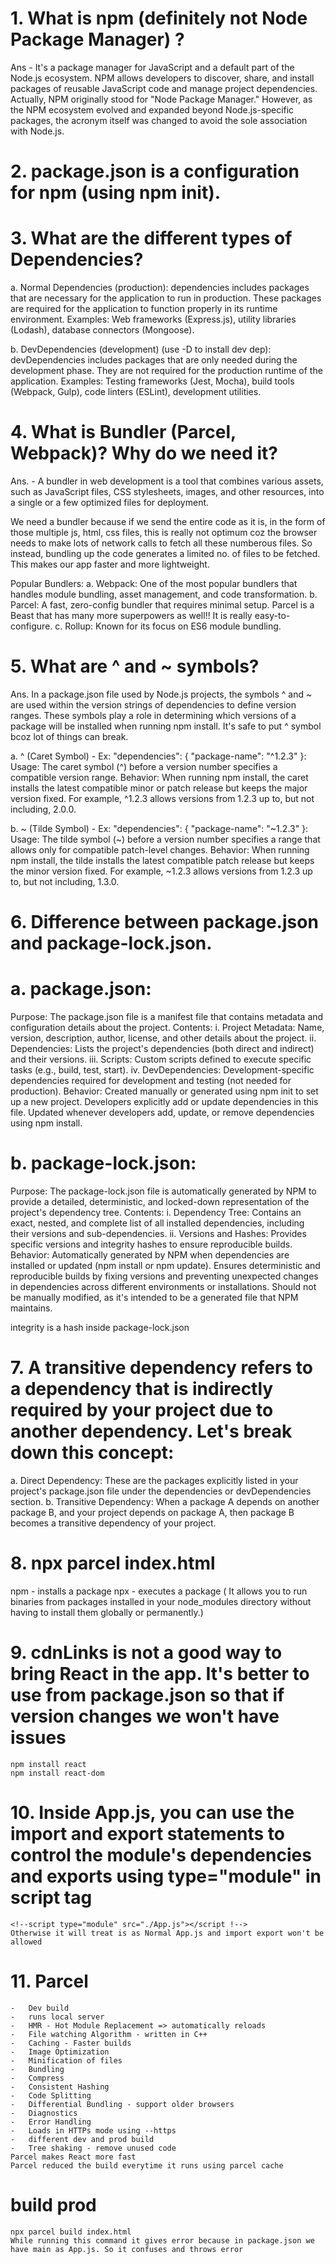 # 1. What is npm (definitely not Node Package Manager) ?
Ans - It's a package manager for JavaScript and a default part of the Node.js ecosystem. NPM allows developers to discover, share, and install packages of reusable JavaScript code and manage project dependencies. Actually, NPM originally stood for "Node Package Manager." However, as the NPM ecosystem evolved and expanded beyond Node.js-specific packages, the acronym itself was changed to avoid the sole association with Node.js.

# 2. package.json is a configuration for npm (using npm init).

# 3. What are the different types of Dependencies?
a. Normal Dependencies (production):
dependencies includes packages that are necessary for the application to run in production. These packages are required for the application to function properly in its runtime environment.
Examples: Web frameworks (Express.js), utility libraries (Lodash), database connectors (Mongoose).

b. DevDependencies (development) (use -D to install dev dep):
devDependencies includes packages that are only needed during the development phase. They are not required for the production runtime of the application.
Examples: Testing frameworks (Jest, Mocha), build tools (Webpack, Gulp), code linters (ESLint), development utilities.

# 4. What is Bundler (Parcel, Webpack)? Why do we need it?
Ans. - A bundler in web development is a tool that combines various assets, such as JavaScript files, CSS stylesheets, images, and other resources, into a single or a few optimized files for deployment.

We need a bundler because if we send the entire code as it is, in the form of those multiple js, html, css files, this is really not optimum coz the browser needs to make lots of network calls to fetch all these numberous files. So instead, bundling up the code generates a limited no. of files to be fetched. This makes our app faster and more lightweight.

Popular Bundlers:
a. Webpack: One of the most popular bundlers that handles module bundling, asset management, and code transformation. 
b. Parcel: A fast, zero-config bundler that requires minimal setup. Parcel is a Beast that has many more superpowers as well!! It is really easy-to-configure.
c. Rollup: Known for its focus on ES6 module bundling.

# 5. What are ^ and ~ symbols?
Ans. In a package.json file used by Node.js projects, the symbols ^ and ~ are used within the version strings of dependencies to define version ranges. These symbols play a role in determining which versions of a package will be installed when running npm install. It's safe to put ^ symbol bcoz lot of things can break.

a. ^ (Caret Symbol) - Ex: "dependencies": { "package-name": "^1.2.3" }:
Usage: The caret symbol (^) before a version number specifies a compatible version range.
Behavior: When running npm install, the caret installs the latest compatible minor or patch release but keeps the major version fixed. For example, ^1.2.3 allows versions from 1.2.3 up to, but not including, 2.0.0.

b. ~ (Tilde Symbol) - Ex: "dependencies": { "package-name": "~1.2.3" }:
Usage: The tilde symbol (~) before a version number specifies a range that allows only for compatible patch-level changes.
Behavior: When running npm install, the tilde installs the latest compatible patch release but keeps the minor version fixed. For example, ~1.2.3 allows versions from 1.2.3 up to, but not including, 1.3.0.

# 6. Difference between package.json and package-lock.json.
# a. package.json:
Purpose: 
    The package.json file is a manifest file that contains metadata and configuration details about the project.
Contents:
    i. Project Metadata: Name, version, description, author, license, and other details about the project.
    ii. Dependencies: Lists the project's dependencies (both direct and indirect) and their versions.
    iii. Scripts: Custom scripts defined to execute specific tasks (e.g., build, test, start).
    iv. DevDependencies: Development-specific dependencies required for development and testing (not needed for production).
Behavior:
    Created manually or generated using npm init to set up a new project.
    Developers explicitly add or update dependencies in this file.
    Updated whenever developers add, update, or remove dependencies using npm install.

# b. package-lock.json:
Purpose: 
    The package-lock.json file is automatically generated by NPM to provide a detailed, deterministic, and locked-down representation of the project's dependency tree.
Contents:
    i. Dependency Tree: Contains an exact, nested, and complete list of all installed dependencies, including their versions and sub-dependencies.
    ii. Versions and Hashes: Provides specific versions and integrity hashes to ensure reproducible builds.
Behavior:
    Automatically generated by NPM when dependencies are installed or updated (npm install or npm update).
    Ensures deterministic and reproducible builds by fixing versions and preventing unexpected changes in dependencies across different environments or installations.
    Should not be manually modified, as it's intended to be a generated file that NPM maintains.

integrity is a hash inside package-lock.json


# 7. A transitive dependency refers to a dependency that is indirectly required by your project due to another dependency. Let's break down this concept:

a. Direct Dependency: These are the packages explicitly listed in your project's package.json file under the dependencies or devDependencies section.
b. Transitive Dependency: When a package A depends on another package B, and your project depends on package A, then package B becomes a transitive dependency of your project.

# 8. npx parcel index.html
npm - installs a package
npx - executes a package ( It allows you to run binaries from packages installed in your node_modules directory without having to install them globally or permanently.)

# 9. cdnLinks is not a good way to bring React in the app. It's better to use from package.json so that if version changes we won't have issues
    npm install react
    npm install react-dom

# 10. Inside App.js, you can use the import and export statements to control the module's dependencies and exports using type="module" in script tag
    <!--script type="module" src="./App.js"></script !-->
    Otherwise it will treat is as Normal App.js and import export won't be allowed

# 11. Parcel
    -   Dev build
    -   runs local server
    -   HMR - Hot Module Replacement => automatically reloads
    -   File watching Algorithm - written in C++
    -   Caching - Faster builds
    -   Image Optimization
    -   Minification of files
    -   Bundling
    -   Compress
    -   Consistent Hashing
    -   Code Splitting
    -   Differential Bundling - support older browsers
    -   Diagnostics
    -   Error Handling
    -   Loads in HTTPs mode using --https
    -   different dev and prod build
    -   Tree shaking - remove unused code
    Parcel makes React more fast
    Parcel reduced the build everytime it runs using parcel cache

# build prod
    npx parcel build index.html
    While running this command it gives error because in package.json we have main as App.js. So it confuses and throws error
     


